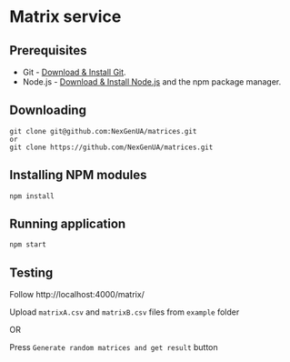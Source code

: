# Matrix service

## Prerequisites

- Git - [Download & Install Git](https://git-scm.com/downloads).
- Node.js - [Download & Install Node.js](https://nodejs.org/en/download/) and the npm package manager.

## Downloading

```
git clone git@github.com:NexGenUA/matrices.git
or
git clone https://github.com/NexGenUA/matrices.git
```

## Installing NPM modules

```
npm install
```

## Running application

```
npm start
```

## Testing

Follow http://localhost:4000/matrix/

Upload `matrixA.csv` and `matrixB.csv` files from `example` folder

OR

Press `Generate random matrices and get result` button
